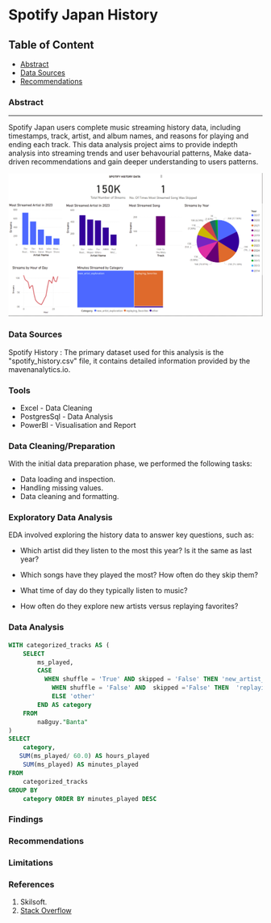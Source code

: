 # Spotify Japan History 

## Table of Content

- [Abstract](#project-overview)
- [Data Sources](#data-sources)
- [Recommendations](#recommendations)

### Abstract
---
Spotify Japan users complete music streaming history data, including timestamps, track, artist, and album names, and reasons for playing and ending each track. This data analysis project aims to provide indepth analysis into streaming trends and user behavourial patterns, Make data-driven recommendations and gain deeper understanding to users patterns.


![Dashboard](https://github.com/na8guy/Spotify_Japan_History_Project/blob/main/graph.png)


### Data Sources

Spotify History : The primary dataset used for this analysis is the "spotify_history.csv" file, it contains detailed information provided by the mavenanalytics.io.

### Tools

- Excel - Data Cleaning
- PostgresSql - Data Analysis
- PowerBI - Visualisation and Report


### Data Cleaning/Preparation

With the initial data preparation phase, we performed the following tasks:
* Data loading and inspection.
* Handling missing values.
* Data cleaning and formatting.

### Exploratory Data Analysis

EDA involved exploring the history data to answer key questions, such as:

- Which artist did they listen to the most this year? Is it the same as last year?

- Which songs have they played the most? How often do they skip them?

- What time of day do they typically listen to music?

- How often do they explore new artists versus replaying favorites?

### Data Analysis

```sql
WITH categorized_tracks AS (
    SELECT
        ms_played,
        CASE
          WHEN shuffle = 'True' AND skipped = 'False' THEN 'new_artist_exploration'
            WHEN shuffle = 'False' AND  skipped ='False' THEN  'replaying_favorites'
            ELSE 'other'
        END AS category
    FROM
        na8guy."Banta"
)
SELECT
    category,
   SUM(ms_played/ 60.0) AS hours_played
    SUM(ms_played) AS minutes_played
FROM
    categorized_tracks
GROUP BY
    category ORDER BY minutes_played DESC 
```

### Findings



### Recommendations



### Limitations



### References

1. Skilsoft.
2. [Stack Overflow](https://stack.com)
